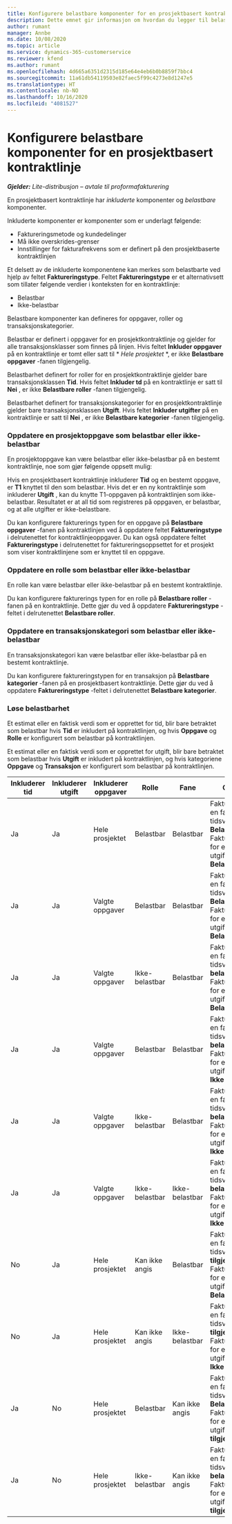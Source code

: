 ```yaml
---
title: Konfigurere belastbare komponenter for en prosjektbasert kontraktlinje
description: Dette emnet gir informasjon om hvordan du legger til belastbare komponenter i kontraktlinjer i Project Operations.
author: rumant
manager: Annbe
ms.date: 10/08/2020
ms.topic: article
ms.service: dynamics-365-customerservice
ms.reviewer: kfend
ms.author: rumant
ms.openlocfilehash: 4d665a6351d2315d185e64e4eb6b0b8859f7bbc4
ms.sourcegitcommit: 11a61db54119503e82faec5f99c4273e8d1247e5
ms.translationtype: HT
ms.contentlocale: nb-NO
ms.lasthandoff: 10/16/2020
ms.locfileid: "4081527"
---
```

# <a name="configuring-chargeable-components-of-a-project-based-contract-line"></a>Konfigurere belastbare komponenter for en prosjektbasert kontraktlinje

_**Gjelder:** Lite-distribusjon – avtale til proformafakturering_

En prosjektbasert kontraktlinje har *inkluderte* komponenter og *belastbare* komponenter.

Inkluderte komponenter er komponenter som er underlagt følgende:

  - Faktureringsmetode og kundedelinger
  - Må ikke overskrides-grenser 
  - Innstillinger for fakturafrekvens som er definert på den prosjektbaserte kontraktlinjen

Et delsett av de inkluderte komponentene kan merkes som belastbarte ved hjelp av feltet **Faktureringstype**. Feltet **Faktureringstype** er et alternativsett som tillater følgende verdier i konteksten for en kontraktlinje:

  - Belastbar
  - Ikke-belastbar

Belastbare komponenter kan defineres for oppgaver, roller og transaksjonskategorier.

Belastbar er definert i oppgaver for en prosjektkontraktlinje og gjelder for alle transaksjonsklasser som finnes på linjen. Hvis feltet **Inkluder oppgaver** på en kontraktlinje er tomt eller satt til * *Hele prosjektet* *, er ikke **Belastbare oppgaver** -fanen tilgjengelig.

Belastbarhet definert for roller for en prosjektkontraktlinje gjelder bare transaksjonsklassen **Tid**. Hvis feltet **Inkluder td** på en kontraktlinje er satt til **Nei** , er ikke **Belastbare roller** -fanen tilgjengelig.

Belastbarhet definert for transaksjonskategorier for en prosjektkontraktlinje gjelder bare transaksjonsklassen **Utgift**. Hvis feltet **Inkluder utgifter** på en kontraktlinje er satt til **Nei** , er ikke **Belastbare kategorier** -fanen tilgjengelig.

### <a name="update-a-project-task-as-chargeable-or-non-chargeable"></a>Oppdatere en prosjektoppgave som belastbar eller ikke-belastbar

En prosjektoppgave kan være belastbar eller ikke-belastbar på en bestemt kontraktlinje, noe som gjør følgende oppsett mulig:

Hvis en prosjektbasert kontraktlinje inkluderer **Tid** og en bestemt oppgave, er **T1** knyttet til den som belastbar. Hvis det er en ny kontraktlinje som inkluderer **Utgift** , kan du knytte T1-oppgaven på kontraktlinjen som ikke-belastbar. Resultatet er at all tid som registreres på oppgaven, er belastbar, og at alle utgifter er ikke-belastbare.

Du kan konfigurere fakturerings typen for en oppgave på **Belastbare oppgaver** -fanen på kontraktlinjen ved å oppdatere feltet **Faktureringstype** i delrutenettet for kontraktlinjeoppgaver. Du kan også oppdatere feltet **Faktureringstype** i delrutenettet for faktureringsoppsettet for et prosjekt som viser kontraktlinjene som er knyttet til en oppgave.

### <a name="update-a-role-as-chargeable-or-non-chargeable"></a>Oppdatere en rolle som belastbar eller ikke-belastbar

En rolle kan være belastbar eller ikke-belastbar på en bestemt kontraktlinje.

Du kan konfigurere fakturerings typen for en rolle på **Belastbare roller** -fanen på en kontraktlinje. Dette gjør du ved å oppdatere **Faktureringstype** -feltet i delrutenettet **Belastbare roller**.

### <a name="update-a-transaction-category-as-chargeable-or-non-chargeable"></a>Oppdatere en transaksjonskategori som belastbar eller ikke-belastbar

En transaksjonskategori kan være belastbar eller ikke-belastbar på en bestemt kontraktlinje.

Du kan konfigurere faktureringstypen for en transaksjon på **Belastbare kategorier** -fanen på en prosjektbasert kontraktlinje. Dette gjør du ved å oppdatere **Faktureringstype** -feltet i delrutenettet **Belastbare kategorier**.

### <a name="resolve-chargeability"></a>Løse belastbarhet

Et estimat eller en faktisk verdi som er opprettet for tid, blir bare betraktet som belastbar hvis **Tid** er inkludert på kontraktlinjen, og hvis **Oppgave** og **Rolle** er konfigurert som belastbar på kontraktlinjen.

Et estimat eller en faktisk verdi som er opprettet for utgift, blir bare betraktet som belastbar hvis **Utgift** er inkludert på kontraktlinjen, og hvis kategoriene **Oppgave** og **Transaksjon** er konfigurert som belastbar på kontraktlinjen.


| Inkluderer tid | Inkluderer utgift | Inkluderer oppgaver | Rolle           | Fane       | Oppgave                                                                                                      |
|---------------|------------------|----------------|----------------|----------------|-----------------------------------------------------------------------------------------------------------|
| Ja           | Ja              | Hele prosjektet | Belastbar     | Belastbar     | Fakturering på en faktisk tidsverdi: **Belastbar** </br> Faktureringstype for en faktisk utgiftsverdi: **Belastbar**           |
| Ja           | Ja              | Valgte oppgaver | Belastbar     | Belastbar     | Fakturering på en faktisk tidsverdi: **Belastbar** </br> Faktureringstype for en faktisk utgiftsverdi: **Belastbar**           |
| Ja           | Ja              | Valgte oppgaver | Ikke-belastbar | Belastbar     | Fakturering på en faktisk tidsverdi: **Ikke-belastbar** </br> Faktureringstype for en faktisk utgiftsverdi: **Belastbar**       |
| Ja           | Ja              | Valgte oppgaver | Belastbar     | Belastbar     | Fakturering på en faktisk tidsverdi: **Ikke-belastbar** </br> Faktureringstype for en faktisk utgiftsverdi: **Ikke-belastbar** |
| Ja           | Ja              | Valgte oppgaver | Ikke-belastbar | Belastbar     | Fakturering på en faktisk tidsverdi: **Ikke-belastbar** </br> Faktureringstype for en faktisk utgiftsverdi: **Ikke-belastbar** |
| Ja           | Ja              | Valgte oppgaver | Ikke-belastbar | Ikke-belastbar | Fakturering på en faktisk tidsverdi: **Ikke-belastbar** </br> Faktureringstype for en faktisk utgiftsverdi: **Ikke-belastbar** |
| No            | Ja              | Hele prosjektet | Kan ikke angis   | Belastbar     | Fakturering på en faktisk tidsverdi: **Ikke tilgjengelig**</br>Faktureringstype for en faktisk utgiftsverdi: **Belastbar**          |
| No            | Ja              | Hele prosjektet | Kan ikke angis   | Ikke-belastbar | Fakturering på en faktisk tidsverdi: **Ikke tilgjengelig**</br> Faktureringstype for en faktisk utgiftsverdi: **Ikke-belastbar**     |
| Ja           | No               | Hele prosjektet | Belastbar     | Kan ikke angis   | Fakturering på en faktisk tidsverdi: **Belastbar** </br> Faktureringstype for en faktisk utgiftsverdi: **Ikke tilgjengelig**        |
| Ja           | No               | Hele prosjektet | Ikke-belastbar | Kan ikke angis   | Fakturering på en faktisk tidsverdi: **Ikke-belastbar** </br>Faktureringstype for en faktisk utgiftsverdi: **Ikke tilgjengelig**   |
